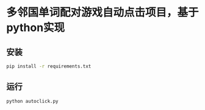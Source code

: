 # 多邻国单词配对游戏自动点击项目，基于python实现

## 安装

```bash
pip install -r requirements.txt
```

## 运行

```bash
python autoclick.py
```
